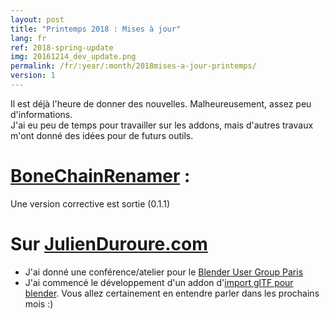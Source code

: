 ```yaml
---
layout: post
title: "Printemps 2018 : Mises à jour"
lang: fr
ref: 2018-spring-update
img: 20161214_dev_update.png
permalink: /fr/:year/:month/2018mises-a-jour-printemps/
version: 1
---
```


Il est déjà l'heure de donner des nouvelles. Malheureusement, assez peu d'informations.  
J'ai eu peu de temps pour travailler sur les addons, mais d'autres travaux m'ont donné des idées pour de futurs outils.  

# [BoneChainRenamer][1] :
Une version corrective est sortie (0.1.1)


# Sur [JulienDuroure.com][2]
*  J'ai donné une conférence/atelier pour le [Blender User Group Paris][3]
*  J'ai commencé le développement d'un addon d'[import glTF pour blender][4]. Vous allez certainement en entendre parler dans les prochains mois :)


[1]: {{site.base_url}}/fr/tools/BoneChainRenamer/
[2]: http://julienduroure.com/fr/
[3]: http://julienduroure.com/fr/2018/04/atelier-rigging-bug-paris-2018/
[4]: http://julienduroure.com/fr/2018/06/blender-gltf-importer/
